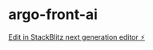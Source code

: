 # argo-front-ai

[Edit in StackBlitz next generation editor ⚡️](https://stackblitz.com/~/github.com/x-0D/argo-front-ai)